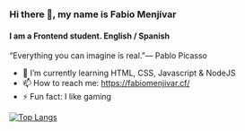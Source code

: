 ### Hi there 👋, my name is Fabio Menjívar
#### I am a Frontend student. English / Spanish
“Everything you can imagine is real.”― Pablo Picasso

- 🌱 I’m currently learning HTML, CSS, Javascript & NodeJS
- 📫 How to reach me: https://fabiomenjivar.cf/
- ⚡ Fun fact: I like gaming 

[![Top Langs](https://github-readme-stats.vercel.app/api/top-langs/?username=Lawkmur&layout=compact)](https://github.com/Lawkmur/github-readme-stats)
